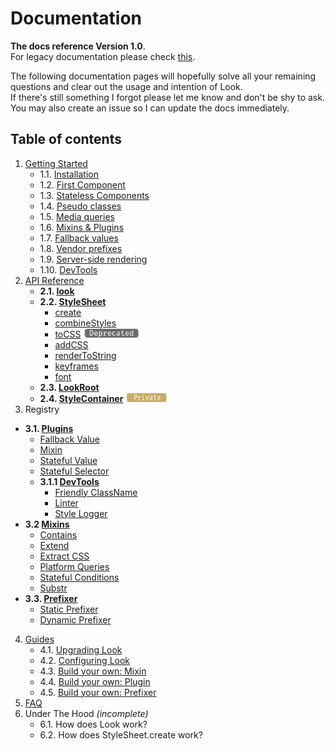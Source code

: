 # Documentation

**The docs reference Version 1.0**.<br>
For legacy documentation please check [this](https://github.com/rofrischmann/react-look/tree/9a7261b16f9a06e8cd7e64773d19714fd4181219).

The following documentation pages will hopefully solve all your remaining questions and clear out the usage and intention of Look.<br>
If there's still something I forgot please let me know and don't be shy to ask. You may also create an issue so I can update the docs immediately.

## Table of contents

1. [Getting Started](GettingStarted.md)
	* 1.1. [Installation](GettingStarted.md#1-installation)
	* 1.2. [First Component](GettingStarted.md#2-first-component)
	* 1.3. [Stateless Components](GettingStarted.md#3-stateless-components)
	* 1.4. [Pseudo classes](GettingStarted.md#4-pseudo-classes)
	* 1.5. [Media queries](GettingStarted.md#5-media-queries)
	* 1.6. [Mixins & Plugins](GettingStarted.md#6-mixins--plugins)
	* 1.7. [Fallback values](GettingStarted.md#7-fallback-values)
	* 1.8. [Vendor prefixes](GettingStarted.md#8-vendor-prefixes)
	* 1.9. [Server-side rendering](GettingStarted.md#9-server-side-rendering)
	* 1.10. [DevTools](GettingStarted.md#10-devtools)
2. [API Reference](api/)
	* **2.1. [look](api/Look.md)**
	* **2.2. [StyleSheet](api/StyleSheet.md)**
		* [create](api/StyleSheet.md#createstyles)
		* [combineStyles](api/StyleSheet.md#combinestylesstyles)
		* [toCSS](api/StyleSheet.md#tocssstyles--scope) <img src="../../../res/deprecated-badge.png" height=15>
		* [addCSS](api/StyleSheet.md#addcssstyles--scope)
		* [renderToString](api/StyleSheet.md#rendertostring--useragent)
		* [keyframes](api/StyleSheet.md#keyframesframes--name)
		* [font](api/StyleSheet.md#fontfontfamily-files--properties)
	* **2.3. [LookRoot](api/LookRoot.md)**
	* **2.4. [StyleContainer](api/StyleContainer.md)** <img src="../../../res/private-badge.png" height=15>
3. Registry
  * **3.1. [Plugins](Plugins.md)**
      * [Fallback Value](plugins/FallbackValue.md)
      * [Mixin](plugins/Mixin.md)
      * [Stateful Value](plugins/StatefulValue.md)
      * [Stateful Selector](plugins/StatefulSelector.md)
      * **3.1.1 [DevTools](Plugins.md#developertools)**
        * [Friendly ClassName](plugins/FriendlyClassName.md)
        * [Linter](plugins/Linter.md)
        * [Style Logger](plugins/StyleLogger.md)
  * **3.2 [Mixins](Mixins.md)**
      * [Contains](Mixins.md#contains)
      * [Extend](Mixins.md#extend)
      * [Extract CSS](Mixins.md#extract-css)
      * [Platform Queries](Mixins.md#platform-queries)
      * [Stateful Conditions](Mixins.md#stateful-conditions)
      * [Substr](Mixins.md#substr)
  * **3.3. [Prefixer](Prefixer.md)**
      * [Static Prefixer](prefixer/StaticPrefixer.md)
      * [Dynamic Prefixer](prefixer/DynamicPrefixer.md)
4. [Guides](guides/)
	* 4.1. [Upgrading Look](guides/upgradeLook.md)
	* 4.2. [Configuring Look](guides/configureLook.md)
	* 4.3. [Build your own: Mixin](guides/customMixin.md)
	* 4.4. [Build your own: Plugin](guides/customPlugin.md)
	* 4.5. [Build your own: Prefixer](guides/customPrefixer.md)
5. [FAQ](FAQ.md)
6. Under The Hood *(incomplete)*
	* 6.1. How does Look work?
	* 6.2. How does StyleSheet.create work?
